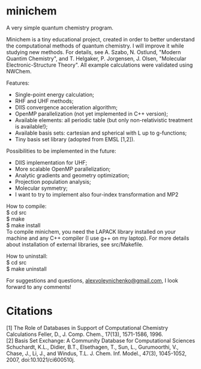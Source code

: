 # minichem
A very simple quantum chemistry program.

Minichem is a tiny educational project, created in order to better understand the computational methods of quantum chemistry. I will improve it while studying new methods.
For details, see A. Szabo, N. Ostlund, "Modern Quantim Chemistry", and T. Helgaker, P. Jorgensen, J. Olsen, "Molecular Electronic-Structure Theory". All example calculations were validated using NWChem.

Features:
 - Single-point energy calculation;
 - RHF and UHF methods;
 - DIIS convergence acceleration algorithm;
 - OpenMP parallelization (not yet implemented in C++ version);
 - Available elements: all periodic table (but only non-relativistic treatment is available!);
 - Available basis sets: cartesian and spherical with L up to g-functions;
 - Tiny basis set library (adopted from EMSL [1,2]).

Possibilities to be implemented in the future:
 - DIIS implementation for UHF;
 - More scalable OpenMP parallelization;
 - Analytic gradients and geometry optimization;
 - Projection population analysis;
 - Molecular symmetry;
 - I want to try to implement also four-index transformation and MP2

How to compile: <br>
 $ cd src <br>
 $ make <br>
 $ make install <br>
To compile minichem, you need the LAPACK library installed on your machine and any C++ compiler (I use g++ on my laptop).
For more details about installation of external libraries, see src/Makefile.

How to uninstall: <br>
 $ cd src <br>
 $ make uninstall <br>

For suggestions and questions, alexvoleynichenko@gmail.com, I look forward to any comments!

# Citations
[1] The Role of Databases in Support of Computational Chemistry Calculations
Feller, D., J. Comp. Chem., 17(13), 1571-1586, 1996.<br>
[2] Basis Set Exchange: A Community Database for Computational Sciences
Schuchardt, K.L., Didier, B.T., Elsethagen, T., Sun, L., Gurumoorthi, V., Chase, J., Li, J., and Windus, T.L.
J. Chem. Inf. Model., 47(3), 1045-1052, 2007, doi:10.1021/ci600510j. <br>
